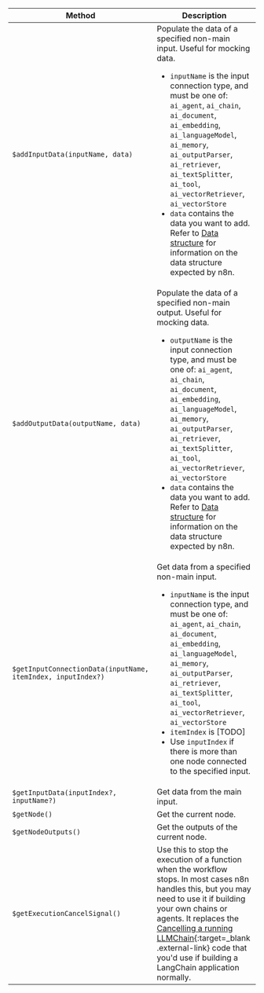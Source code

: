 | Method | Description |
| -------- | ----------- |
| `$addInputData(inputName, data)` | Populate the data of a specified non-main input. Useful for mocking data.<ul><li>`inputName` is the input connection type, and must be one of: `ai_agent`, `ai_chain`, `ai_document`, `ai_embedding`, `ai_languageModel`, `ai_memory`, `ai_outputParser`, `ai_retriever`, `ai_textSplitter`, `ai_tool`, `ai_vectorRetriever`, `ai_vectorStore`</li><li>`data` contains the data you want to add. Refer to [Data structure](/data/data-structure/) for information on the data structure expected by n8n.</li></ul> |
| `$addOutputData(outputName, data)` | Populate the data of a specified non-main output. Useful for mocking data.<ul><li>`outputName` is the input connection type, and must be one of: `ai_agent`, `ai_chain`, `ai_document`, `ai_embedding`, `ai_languageModel`, `ai_memory`, `ai_outputParser`, `ai_retriever`, `ai_textSplitter`, `ai_tool`, `ai_vectorRetriever`, `ai_vectorStore`</li><li>`data` contains the data you want to add. Refer to [Data structure](/data/data-structure/) for information on the data structure expected by n8n.</li></ul> |
| `$getInputConnectionData(inputName, itemIndex, inputIndex?)` | Get data from a specified non-main input.<ul><li>`inputName` is the input connection type, and must be one of: `ai_agent`, `ai_chain`, `ai_document`, `ai_embedding`, `ai_languageModel`, `ai_memory`, `ai_outputParser`, `ai_retriever`, `ai_textSplitter`, `ai_tool`, `ai_vectorRetriever`, `ai_vectorStore`</li><li>`itemIndex` is [TODO]</li><li>Use `inputIndex` if there is more than one node connected to the specified input.</li></ul> |
| `$getInputData(inputIndex?, inputName?)` | Get data from the main input. |
| `$getNode()` | Get the current node. |
| `$getNodeOutputs()` | Get the outputs of the current node. |
| `$getExecutionCancelSignal()` | Use this to stop the execution of a function when the workflow stops. In most cases n8n handles this, but you may need to use it if building your own chains or agents. It replaces the [Cancelling a running LLMChain](https://js.langchain.com/docs/modules/chains/foundational/llm_chain#cancelling-a-running-llmchain){:target=_blank .external-link} code that you'd use if building a LangChain application normally. |
